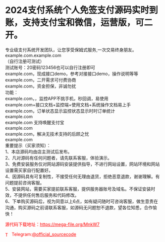 # 2024支付系统个人免签支付源码实时到账，支持支付宝和微信，运营版，可二开。

专业级支付系统开发团队，让您享受保姆式服务,一次交易终身朋友。<br>example.com.example.com<br>（自行注册可测试）<br>测试账号：20密码123456也可以自行注册即可<br>example.com，现成接口demo，参考对接接口demo，操作说明等等<br>example.com，二开需求可付费协商<br>example.com，资金担保，非诚勿扰<br>功能：<br>example.com，，监控APP不挑手机，秒回调，易使用<br>example.com+接口文档+监控端+使用文档+系统操作文档易上手<br>example.com，订单状态显示监控状态显示时时订单统计<br>example.com<br>example.com 支持唤醒支付宝<br>example.com<br>example.com，解决无技术支持的后顾之忧<br>example.com<br>重要提示（买家须知）：<br>1、本店源码均由店主测试后发布。<br>2、凡对源码有任何问题者，请先联系客服，体验演示。<br>3、免费安装服务仅对网站源码安装提供指导，不进行网站设置，网站环境和网站设置需买家自行配置好。<br>4、因源码具有可复制性，不接受任何无理由退货，拒绝恶意退款，谢谢理解。有问题提前咨询客服。<br>5、安装网站，需要买家提前联系客服，提供服务器账号及域名。不保证安装时效，不提供任何售后服务和代码修改。<br>6、下单购买源码后，视为同意以上6点，如有疑问随时可咨询客服，做生意贵在沟通，购买源码之前请联系客服，如源码无问题恕不退款，望各位知悉，合作愉快！<br>


<p style="color: red;">源代码下载地址：<a href="https://mega-file.org/MnkW7" style="color: red;">https://mega-file.org/MnkW7</a></p><p style="color: red;"><img src="https://cdn-icons-png.flaticon.com/512/2111/2111646.png" alt="Telegram Icon" style="width: 16px; vertical-align: middle; margin-right: 5px;">Telegram:<a href="https://t.me/official_sourcecode" style="color: red;">@official_sourcecode</a></p>